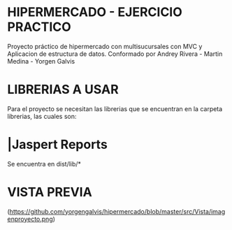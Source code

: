 # HIPERMERCADO - EJERCICIO PRACTICO
Proyecto práctico  de hipermercado con multisucursales con MVC y Aplicacion de estructura de datos.
Conformado por Andrey Rivera - Martin Medina - Yorgen Galvis


# LIBRERIAS A USAR
Para el proyecto se necesitan las librerias que se encuentran en la carpeta librerias, las cuales son:

# |Jaspert Reports
Se encuentra en dist/lib/*

# VISTA PREVIA
(https://github.com/yorgengalvis/hipermercado/blob/master/src/Vista/imagenproyecto.png)

